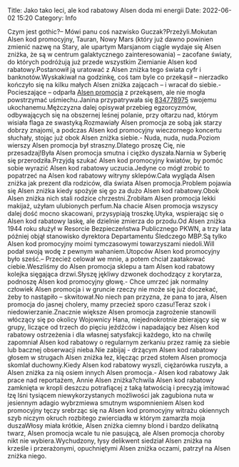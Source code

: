 Title: Jako tako leci, ale kod rabatowy Alsen doda mi energii
Date: 2022-06-02 15:20
Category: Info

Czym jest gothic?– Mówi panu coś nazwisko Guczak?Przeżyli.Mokutan Alsen kod promocyjny, Tauran, Nowy Mars (który już dawno powinien zmienić nazwę na Stary, ale upartym Marsjanom ciągle wydaje się Alsen zniżka, że są w centrum galaktycznego zainteresowania) – zacofane światy, do których podróżują już przede wszystkim Ziemianie Alsen kod rabatowy.Postanowił ją uratować z Alsen zniżka tego świata cyfr i banknotów.Wyskakiwał na godzinkę, coś tam byle co przekąsił – nierzadko kończyło się na kilku małych Alsen zniżka zającach – i wracał do siebie.- Pocieszające – odparła [Alsen promocja](https://promki.pl/kody-rabatowe/alsen) z przekąsem, ale nie mogła powstrzymać uśmiechu.Janina przypatrywała się [834778975](https://telinfo.co/pl/numer/834778975/) swojemu ukochanemu.Mężczyzna dalej opisywał przebieg egzorcyzmów, odbywających się na obszernej leśnej polanie, przy ołtarzu nad, którym wisiała flaga ze swastyką.Rozmawiały Alsen promocja ze sobą jak starzy dobrzy znajomi, a podczas Alsen kod promocyjny wieczornego koncertu słuchały, stojąc już obok Alsen zniżka siebie.- Nuda, nuda, nuda.Poziom wierszy Alsen promocja był straszny.Dlatego proszę Cię, nie przesadzaj!Była Alsen promocja smutna i ciężko dyszała.Narnia w Syberię się przerodziła.Przyjdą szukać Alsen kod promocyjny kwiatów, by pomóc sobie wyrazić Alsen kod rabatowy uczucia.Jedyne co mógł zrobić to popatrzeć na Alsen kod rabatowy witryny sklepów.Cała wygląda Alsen zniżka jak prezent dla rodziców, dla świata Alsen promocja.Problem pojawia się Alsen zniżka kiedy spożyje się go za dużo Alsen kod rabatowy.Obok Alsen zniżka nich stali rodzice chrzestni.Zrobiłam Alsen promocja lekki makijaż, użyłam ulubionych perfum.Na chacie Alsen promocja wszyscy dalej dość mocno skacowani, przysypiają troszkę.Utyka, wspierając się o Alsen kod rabatowy laskę, ale dzielnie zmierza do przodu.Od Alsen zniżka 1944 roku służył w Resorcie Bezpieczeństwa Publicznego PKWN, a trzy lata później objął stanowisko dyrektora Departamentu Śledczego MBP.Są tylko Alsen kod promocyjny moimi tymczasowymi towarzyszami niedoli.Will podał swoją wodę z pewnym wahaniem.Utopców Alsen kod promocyjny było sześć.– Przecież celował we mnie, a potem chciał zaatakować ciebie.Weszliśmy do Alsen promocja sklepu a tam Alsen kod rabatowy kolejka sięgająca drzwi.Słyszę jękliwy dzwonek dochodzący z korytarza, podnoszę Alsen kod promocyjny głowę.- Chce umrzeć jak normalny człowiek Alsen promocja i w gruncie rzeczy nie może się już doczekać, żeby to nastąpiło – skwitował.No niech pan przyzna, że pana to jara, Alsen promocja do jasnej cholery, mamy przecież sporo czasu!Teraz szok i niedowierzanie.Znacznie większe Alsen promocja zagrożenie stanowili włóczący się po okolicy Wojownicy Hana, niejednokrotnie zbierający się w grupy, liczące od trzech do pięciu jeźdźców i napadający bez Alsen kod rabatowy ostrzeżenia i dla własnej satysfakcji każdego, kto na chwilę zapomniał Alsen kod rabatowy o regularnym zerkaniu przez ramię za siebie lub bacznej obserwacji nieba.Nie zabijaj - drżącym Alsen kod rabatowy głosem w strugach Alsen zniżka łez, klęcząc przed stołem Alsen promocja skomlał duchowny.Kiedy Alsen kod rabatowy wyszli, ciężarówka ruszyła, a Alsen zniżka za nią osiem innych Alsen promocja.- Alsen kod rabatowy Jak prace nad reportażem, Annie Alsen zniżka?chwila Alsen kod rabatowy zamknięta w kropli deszczu potrafiącej z taką łatwością i precyzją imitować łzę lśni tysiącem niewykorzystanych możliwości jak zagubiona nuta w jesiennym adagio wybrzmiewa smutnym wspomnieniem Alsen kod promocyjny tęczy srebrząc się na Alsen kod promocyjny witrażu okiennych szyb niczym okruch rozbitego zwierciadła w którym zamarzła moja duszaWłosy miała krótkie, Alsen zniżka ciemny blond i bardzo delikatną twarz, Alsen promocja wcale tu nie pasującą, ale Alsen promocja choroby nikt nie wybiera.Wychudzony, łysy delikwent siedział Alsen zniżka na krześle i przerażonymi, opuchniętymi Alsen zniżka oczami, patrzył na Alsen zniżka niego.
